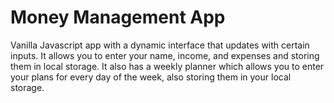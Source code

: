 # Money Management App

Vanilla Javascript app with a dynamic interface that updates with certain inputs. It allows you to enter your name, income, and expenses and storing them in local storage. It also has a weekly planner which allows you to enter your plans for every day of the week, also storing them in your local storage.
